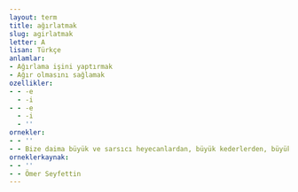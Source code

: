 ```yaml
---
layout: term
title: ağırlatmak
slug: agirlatmak
letter: A
lisan: Türkçe
anlamlar:
- Ağırlama işini yaptırmak
- Ağır olmasını sağlamak
ozellikler:
- - -e
  - -i
- - -e
  - -i
  - ''
ornekler:
- - ''
- - Bize daima büyük ve sarsıcı heyecanlardan, büyük kederlerden, büyük meyusluklardan sonra gelen o derin ve müdrik sükûn, o cesur soğukkanlılık mizacını birden değiştirmiş, ağırlatmıştı.
orneklerkaynak:
- - ''
- - Ömer Seyfettin
---
```

